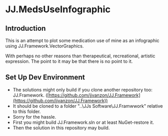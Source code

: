 JJ.MedsUseInfographic
=====================

Introduction
------------
This is an attempt to plot some medication use of mine as an infographic using JJ.Framework.VectorGraphics.

With perhaps no other reasons than therapeutical, recreational, artistic expression. The point to it may be that there is no point to it.


Set Up Dev Environment
----------------------
* The solutions might only build if you clone another repository too: JJ.Framework. ([https://github.com/jjvanzon/JJ.Framework](https://github.com/jjvanzon/JJ.Framework))
* It should be cloned to a folder "..\JJs Software\JJ.Framwwork" relative to this folder.
* Sorry for the hassle.
* First you might build JJ.Framework.sln or at least NuGet-restore it.
* Then the solution in this repository may build.